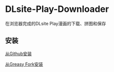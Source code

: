 # DLsite-Play-Downloader
在浏览器完成的DLsite Play漫画的下载、拼图和保存
## 安装
[从Github安装](https://github.com/cpuopt/DLsite-Play-Downloader/raw/main/DLsite-Play-Downloader.user.js)

[从Greasy Fork安装](https://update.greasyfork.org/scripts/480281/DLsite%20Play%20Downloader.user.js)
